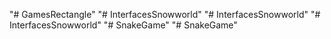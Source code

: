 "# GamesRectangle" 
"# InterfacesSnowworld" 
"# InterfacesSnowworld" 
"# InterfacesSnowworld" 
"# SnakeGame" 
"# SnakeGame" 
